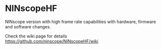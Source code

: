 # NINscopeHF
NINscope version with high frame rate capabilities with hardware, firmware and software changes.

Check the wiki page for details https://github.com/ninscope/NINscopeHF/wiki
